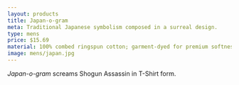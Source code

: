```yaml
---
layout: products
title: Japan-o-gram
meta: Traditional Japanese symbolism composed in a surreal design.
type: mens
price: $15.69
material: 100% combed ringspun cotton; garment-dyed for premium softness and minimal shrinkage.
image: mens/japan.jpg
---
```


*Japan-o-gram* screams Shogun Assassin in T-Shirt form.
